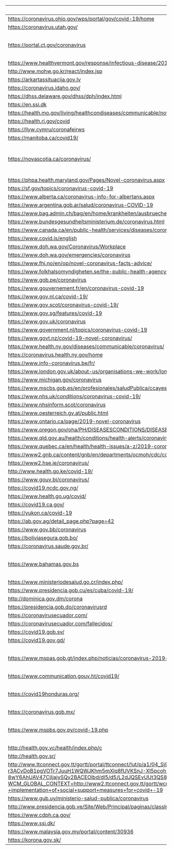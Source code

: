  | URL | Trafilatura | Dragnet |
 | --- | --- | --- |
 | https://coronavirus.ohio.gov/wps/portal/gov/covid-19/home | 6th and 7th grade |  |
 | https://coronavirus.utah.gov/ | 15th and 16th grade |  |
 | https://portal.ct.gov/coronavirus | SSLError(MaxRetryError('HTTPSConnectionPool(host=\'portal.ct.gov\', port=443): Max retries exceeded with url: /coronavirus (Caused by SSLError(SSLError("bad handshake: Error([(\'SSL routines\', \'tls_process_ske_dhe\', \'dh key too small\')])")))')) | | | http://www.bccdc.ca/health-info/diseases-conditions/covid-19 | 8th and 9th grade |  |
 | https://www.healthvermont.gov/response/infectious-disease/2019-novel-coronavirus | 11th and 12th grade |  |
 | http://www.mohw.go.kr/react/index.jsp | 207th and 208th grade |  |
 | https://arkartassituacija.gov.lv | 21st and 22nd grade |  |
 | https://coronavirus.idaho.gov/ | 12th and 13th grade |  |
 | https://dhss.delaware.gov/dhss/dph/index.html | 14th and 15th grade |  |
 | https://en.ssi.dk | 34th and 35th grade |  |
 | https://health.mo.gov/living/healthcondiseases/communicable/novel-coronavirus/ | 17th and 18th grade |  |
 | https://health.ri.gov/covid | 18th and 19th grade |  |
 | https://llyw.cymru/coronafeirws | 67th and 68th grade |  |
 | https://manitoba.ca/covid19/ | 11th and 12th grade |  |
 | https://novascotia.ca/coronavirus/ | ConnectionError(MaxRetryError("HTTPSConnectionPool(host='novascotia.ca', port=443): Max retries exceeded with url: /coronavirus/ (Caused by NewConnectionError('<urllib3.connection.VerifiedHTTPSConnection object at 0x7f2f3be440a0>: Failed to establish a new connection: [Errno 110] Connection timed out'))")) | | | https://coronavirus.in.gov/ | 13th and 14th grade |  |
 | https://phpa.health.maryland.gov/Pages/Novel-coronavirus.aspx | 13th and 14th grade |  |
 | https://sf.gov/topics/coronavirus-covid-19 | 7th and 8th grade |  |
 | https://www.alberta.ca/coronavirus-info-for-albertans.aspx | 19th and 20th grade |  |
 | https://www.argentina.gob.ar/salud/coronavirus-COVID-19 | 8th and 9th grade |  |
 | https://www.bag.admin.ch/bag/en/home/krankheiten/ausbrueche-epidemien-pandemien/aktuelle-ausbrueche-epidemien/novel-cov.html#903671355 | 6th and 7th grade |  |
 | https://www.bundesgesundheitsministerium.de/coronavirus.html | 12th and 13th grade |  |
 | https://www.canada.ca/en/public-health/services/diseases/coronavirus-disease-covid-19.html | 28th and 29th grade |  |
 | https://www.covid.is/english | 10th and 11th grade |  |
 | https://www.doh.wa.gov/Coronavirus/Workplace | 10th and 11th grade |  |
 | https://www.doh.wa.gov/emergencies/coronavirus | 10th and 11th grade |  |
 | https://www.fhi.no/en/op/novel-coronavirus-facts-advice/ | 64th and 65th grade |  |
 | https://www.folkhalsomyndigheten.se/the-public-health-agency-of-sweden/communicable-disease-control/covid-19/ | 11th and 12th grade |  |
 | https://www.gob.pe/coronavirus | 17th and 18th grade |  |
 | https://www.gouvernement.fr/en/coronavirus-covid-19 | 11th and 12th grade |  |
 | https://www.gov.nl.ca/covid-19/ | 7th and 8th grade |  |
 | https://www.gov.scot/coronavirus-covid-19/ | 17th and 18th grade |  |
 | https://www.gov.sg/features/covid-19 | 15th and 16th grade |  |
 | https://www.gov.uk/coronavirus | 5th and 6th grade |  |
 | https://www.government.nl/topics/coronavirus-covid-19 | 11th and 12th grade |  |
 | https://www.govt.nz/covid-19-novel-coronavirus/ | 11th and 12th grade |  |
 | https://www.health.ny.gov/diseases/communicable/coronavirus/ | 12th and 13th grade |  |
 | https://coronavirus.health.ny.gov/home | 12th and 13th grade |  |
 | https://www.info-coronavirus.be/fr/ | 12th and 13th grade |  |
 | https://www.london.gov.uk/about-us/organisations-we-work/london-prepared | 12th and 13th grade |  |
 | https://www.michigan.gov/coronavirus | 12th and 13th grade |  |
 | https://www.mscbs.gob.es/en/profesionales/saludPublica/ccayes/alertasActual/nCov-China/home.htm | 19th and 20th grade |  |
 | https://www.nhs.uk/conditions/coronavirus-covid-19/ | 12th and 13th grade |  |
 | https://www.nhsinform.scot/coronavirus | 12th and 13th grade |  |
 | https://www.oesterreich.gv.at/public.html | 17th and 18th grade |  |
 | https://www.ontario.ca/page/2019-novel-coronavirus | 8th and 9th grade |  |
 | https://www.oregon.gov/oha/PH/DISEASESCONDITIONS/DISEASESAZ%20Pages/emerging-respiratory-infections.aspx | 3rd and 4th grade |  |
 | https://www.qld.gov.au/health/conditions/health-alerts/coronavirus-covid-19 | 6th and 7th grade |  |
 | https://www.quebec.ca/en/health/health-issues/a-z/2019-coronavirus/ | 17th and 18th grade |  |
 | https://www2.gnb.ca/content/gnb/en/departments/ocmoh/cdc/content/respiratory_diseases/coronavirus.html | 13th and 14th grade |  |
 | https://www2.hse.ie/coronavirus/ | 27th and 28th grade |  |
 | http://www.health.go.ke/covid-19/ | 27th and 28th grade |  |
 | https://www.gouv.bj/coronavirus/ | 18th and 19th grade |  |
 | https://covid19.ncdc.gov.ng/ | 21st and 22nd grade |  |
 | https://www.health.go.ug/covid/ | 8th and 9th grade |  |
 | https://covid19.ca.gov/ | 16th and 17th grade |  |
 | https://yukon.ca/covid-19 | 15th and 16th grade |  |
 | https://ab.gov.ag/detail_page.php?page=42 | 13th and 14th grade |  |
 | https://www.gov.bb/coronavirus | 10th and 11th grade |  |
 | https://boliviasegura.gob.bo/ | 20th and 21st grade |  |
 | https://coronavirus.saude.gov.br/ | -1th and 0th grade |  |
 | https://www.bahamas.gov.bs | SSLError(MaxRetryError('HTTPSConnectionPool(host=\'www.bahamas.gov.bs\', port=443): Max retries exceeded with url: / (Caused by SSLError(SSLError("bad handshake: Error([(\'SSL routines\', \'ssl_choose_client_version\', \'unsupported protocol\')])")))')) | | | https://www.gob.cl/coronavirus/ | ConnectionError(ProtocolError('Connection aborted.', RemoteDisconnected('Remote end closed connection without response'))) | | | https://coronaviruscolombia.gov.co/ | 14th and 15th grade |  |
 | https://www.ministeriodesalud.go.cr/index.php/ | 7th and 8th grade |  |
 | https://www.presidencia.gob.cu/es/cuba/covid-19/ | 7th and 8th grade |  |
 | http://dominica.gov.dm/corona | 10th and 11th grade |  |
 | https://presidencia.gob.do/coronavirusrd | 25th and 26th grade |  |
 | https://coronavirusecuador.com/ | 17th and 18th grade |  |
 | https://coronavirusecuador.com/fallecidos/ | 7th and 8th grade |  |
 | https://covid19.gob.sv/ | 10th and 11th grade |  |
 | https://covid19.gov.gd/ | 8th and 9th grade |  |
 | https://www.mspas.gob.gt/index.php/noticias/coronavirus-2019-ncov | SSLError(MaxRetryError('HTTPSConnectionPool(host=\'www.mspas.gob.gt\', port=443): Max retries exceeded with url: /index.php/noticias/coronavirus-2019-ncov (Caused by SSLError(SSLError("bad handshake: Error([(\'SSL routines\', \'tls_process_server_certificate\', \'certificate verify failed\')])")))')) | | | https://motp.gov.gy/index.php/2015-07-20-18-49-38/2015-07-20-18-50-14/4023-notice-covid-19-emergency-measures | 12th and 13th grade |  |
 | https://www.communication.gouv.ht/covid19/ | 13th and 14th grade |  |
 | https://covid19honduras.org/ | SSLError(MaxRetryError('HTTPSConnectionPool(host=\'covid19honduras.org\', port=443): Max retries exceeded with url: / (Caused by SSLError(SSLError("bad handshake: Error([(\'SSL routines\', \'tls_process_server_certificate\', \'certificate verify failed\')])")))')) | | | https://jamcovid19.moh.gov.jm/index.html | 21st and 22nd grade |  |
 | https://coronavirus.gob.mx/ | 12th and 13th grade |  |
 | https://www.mspbs.gov.py/covid-19.php | SSLError(MaxRetryError('HTTPSConnectionPool(host=\'www.mspbs.gov.py\', port=443): Max retries exceeded with url: /covid-19.php (Caused by SSLError(SSLError("bad handshake: Error([(\'SSL routines\', \'tls_process_server_certificate\', \'certificate verify failed\')])")))')) | | | https://www.covid19response.lc/ | 13th and 14th grade |  |
 | http://health.gov.vc/health/index.php/c | 13th and 14th grade |  |
 | http://health.gov.sr/ | 13th and 14th grade |  |
 | http://www.ttconnect.gov.tt/gortt/portal/ttconnect/!ut/p/a1/04_Sj9CPykssy0xPLMnMz0vMAfGjzOK9A40MTD0tjQ38Aw0sDYyCPA1dDUy9jd29DIAKIoEKDHAARwNC-r3ACvDoB1pgVOTr7JuuH1WQWJKhm5mXlq8fUVKSnJ-Xl5pcoh-uH4VmR5C7G9AOV1NDD-8wY6AhUAV47CjIjajySQv2BACEOlbd/dl5/d5/L2dJQSEvUUt3QS80SmlFL1o2X0tRMjA1STkzME9RMDkwMlJJMUUwNUszR1Ix/?WCM_GLOBAL_CONTEXT=http://www2.ttconnect.gov.tt/gortt/wcm/connect/gortt+web+content/ttconnect/citizen/topic/emergencyservices/general+information/msdfs+-+implementation+of+social+support+measures+for+covid+-19 | 16th and 17th grade |  |
 | https://www.gub.uy/ministerio-salud-publica/coronavirus | 19th and 20th grade |  |
 | http://www.presidencia.gob.ve/Site/Web/Principal/paginas/classIndex.php | 13th and 14th grade |  |
 | https://www.cdph.ca.gov/ | 19th and 20th grade |  |
 | https://www.ssi.dk/ | 6th and 7th grade |  |
 | https://www.malaysia.gov.my/portal/content/30936 | 6th and 7th grade |  |
 | https://korona.gov.sk/ | 4th and 5th grade |  |
